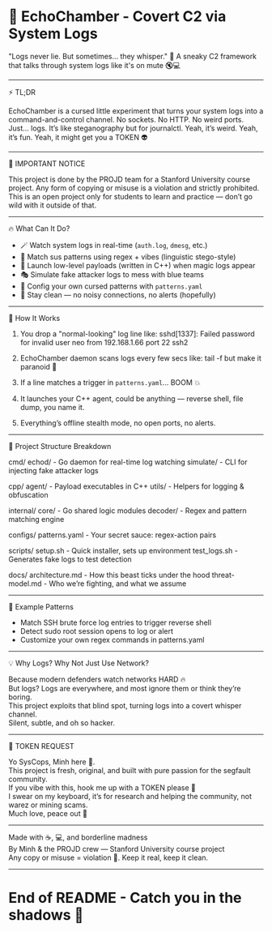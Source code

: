 # 🧬 EchoChamber - Covert C2 via System Logs

"Logs never lie. But sometimes… they whisper." 👀
A sneaky C2 framework that talks through system logs like it's on mute 🔇💻

---

⚡ TL;DR

EchoChamber is a cursed little experiment that turns your system logs into a command-and-control channel.
No sockets. No HTTP. No weird ports. Just… logs.
It’s like steganography but for journalctl.
Yeah, it’s weird. Yeah, it’s fun. Yeah, it might get you a TOKEN 👽

---

🚨 IMPORTANT NOTICE

This project is done by the PROJD team for a Stanford University course project.
Any form of copying or misuse is a violation and strictly prohibited.
This is an open project only for students to learn and practice — don’t go wild with it outside of that.

---

🔥 What Can It Do?

- 🪄 Watch system logs in real-time (`auth.log`, `dmesg`, etc.)
- 🧬 Match sus patterns using regex + vibes (linguistic stego-style)
- 🦾 Launch low-level payloads (written in C++) when magic logs appear
- 🎭 Simulate fake attacker logs to mess with blue teams
- 📜 Config your own cursed patterns with `patterns.yaml`
- 🧼 Stay clean — no noisy connections, no alerts (hopefully)

---

🧠 How It Works

1. You drop a "normal-looking" log line like:
   sshd[1337]: Failed password for invalid user neo from 192.168.1.66 port 22 ssh2

2. EchoChamber daemon scans logs every few secs like:
   tail -f but make it paranoid 🫣

3. If a line matches a trigger in `patterns.yaml`... BOOM 💥

4. It launches your C++ agent, could be anything — reverse shell, file dump, you name it.

5. Everything’s offline stealth mode, no open ports, no alerts.

---

📂 Project Structure Breakdown

cmd/
  echod/          - Go daemon for real-time log watching
  simulate/       - CLI for injecting fake attacker logs

cpp/
  agent/          - Payload executables in C++
  utils/          - Helpers for logging & obfuscation

internal/
  core/           - Go shared logic modules
  decoder/        - Regex and pattern matching engine

configs/
  patterns.yaml   - Your secret sauce: regex-action pairs

scripts/
  setup.sh        - Quick installer, sets up environment
  test_logs.sh    - Generates fake logs to test detection

docs/
  architecture.md - How this beast ticks under the hood
  threat-model.md - Who we’re fighting, and what we assume

---

📜 Example Patterns

- Match SSH brute force log entries to trigger reverse shell  
- Detect sudo root session opens to log or alert  
- Customize your own regex commands in patterns.yaml

---

💡 Why Logs? Why Not Just Use Network?

Because modern defenders watch networks HARD 🔥  
But logs? Logs are everywhere, and most ignore them or think they’re boring.  
This project exploits that blind spot, turning logs into a covert whisper channel.  
Silent, subtle, and oh so hacker.

---

🙏 TOKEN REQUEST

Yo SysCops, Minh here 👋.  
This project is fresh, original, and built with pure passion for the segfault community.  
If you vibe with this, hook me up with a TOKEN please 🙏  
I swear on my keyboard, it’s for research and helping the community, not warez or mining scams.  
Much love, peace out 🫡

---

Made with ☕, 💻, and borderline madness  
By Minh & the PROJD crew — Stanford University course project  
Any copy or misuse = violation 🚫. Keep it real, keep it clean.

---

# End of README - Catch you in the shadows 👻
